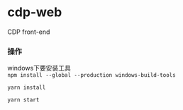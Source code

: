 # cdp-web
CDP front-end
### 操作
windows下要安装工具  
`npm install --global --production windows-build-tools`

`yarn install `

`yarn start`

